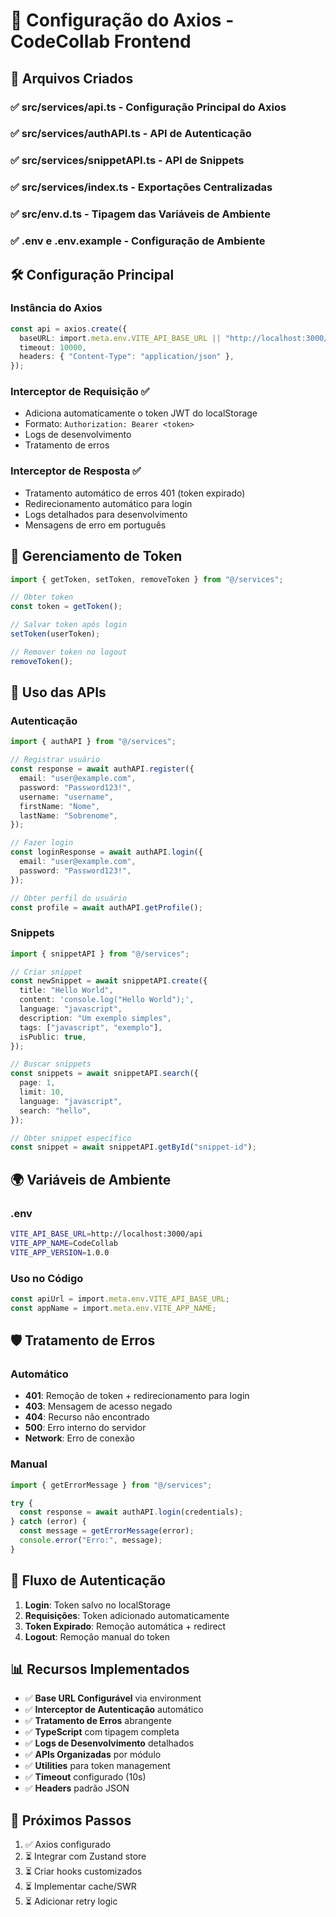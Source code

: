 # 🔗 Configuração do Axios - CodeCollab Frontend

## 📁 Arquivos Criados

### ✅ **src/services/api.ts** - Configuração Principal do Axios

### ✅ **src/services/authAPI.ts** - API de Autenticação

### ✅ **src/services/snippetAPI.ts** - API de Snippets

### ✅ **src/services/index.ts** - Exportações Centralizadas

### ✅ **src/env.d.ts** - Tipagem das Variáveis de Ambiente

### ✅ **.env** e **.env.example** - Configuração de Ambiente

## 🛠️ **Configuração Principal**

### **Instância do Axios**

```typescript
const api = axios.create({
  baseURL: import.meta.env.VITE_API_BASE_URL || "http://localhost:3000/api",
  timeout: 10000,
  headers: { "Content-Type": "application/json" },
});
```

### **Interceptor de Requisição** ✅

- Adiciona automaticamente o token JWT do localStorage
- Formato: `Authorization: Bearer <token>`
- Logs de desenvolvimento
- Tratamento de erros

### **Interceptor de Resposta** ✅

- Tratamento automático de erros 401 (token expirado)
- Redirecionamento automático para login
- Logs detalhados para desenvolvimento
- Mensagens de erro em português

## 🔐 **Gerenciamento de Token**

```typescript
import { getToken, setToken, removeToken } from "@/services";

// Obter token
const token = getToken();

// Salvar token após login
setToken(userToken);

// Remover token no logout
removeToken();
```

## 🚀 **Uso das APIs**

### **Autenticação**

```typescript
import { authAPI } from "@/services";

// Registrar usuário
const response = await authAPI.register({
  email: "user@example.com",
  password: "Password123!",
  username: "username",
  firstName: "Nome",
  lastName: "Sobrenome",
});

// Fazer login
const loginResponse = await authAPI.login({
  email: "user@example.com",
  password: "Password123!",
});

// Obter perfil do usuário
const profile = await authAPI.getProfile();
```

### **Snippets**

```typescript
import { snippetAPI } from "@/services";

// Criar snippet
const newSnippet = await snippetAPI.create({
  title: "Hello World",
  content: 'console.log("Hello World");',
  language: "javascript",
  description: "Um exemplo simples",
  tags: ["javascript", "exemplo"],
  isPublic: true,
});

// Buscar snippets
const snippets = await snippetAPI.search({
  page: 1,
  limit: 10,
  language: "javascript",
  search: "hello",
});

// Obter snippet específico
const snippet = await snippetAPI.getById("snippet-id");
```

## 🌍 **Variáveis de Ambiente**

### **.env**

```bash
VITE_API_BASE_URL=http://localhost:3000/api
VITE_APP_NAME=CodeCollab
VITE_APP_VERSION=1.0.0
```

### **Uso no Código**

```typescript
const apiUrl = import.meta.env.VITE_API_BASE_URL;
const appName = import.meta.env.VITE_APP_NAME;
```

## 🛡️ **Tratamento de Erros**

### **Automático**

- **401**: Remoção de token + redirecionamento para login
- **403**: Mensagem de acesso negado
- **404**: Recurso não encontrado
- **500**: Erro interno do servidor
- **Network**: Erro de conexão

### **Manual**

```typescript
import { getErrorMessage } from "@/services";

try {
  const response = await authAPI.login(credentials);
} catch (error) {
  const message = getErrorMessage(error);
  console.error("Erro:", message);
}
```

## 🔄 **Fluxo de Autenticação**

1. **Login**: Token salvo no localStorage
2. **Requisições**: Token adicionado automaticamente
3. **Token Expirado**: Remoção automática + redirect
4. **Logout**: Remoção manual do token

## 📊 **Recursos Implementados**

- ✅ **Base URL Configurável** via environment
- ✅ **Interceptor de Autenticação** automático
- ✅ **Tratamento de Erros** abrangente
- ✅ **TypeScript** com tipagem completa
- ✅ **Logs de Desenvolvimento** detalhados
- ✅ **APIs Organizadas** por módulo
- ✅ **Utilities** para token management
- ✅ **Timeout** configurado (10s)
- ✅ **Headers** padrão JSON

## 🎯 **Próximos Passos**

1. ✅ Axios configurado
2. ⏳ Integrar com Zustand store
3. ⏳ Criar hooks customizados
4. ⏳ Implementar cache/SWR
5. ⏳ Adicionar retry logic

